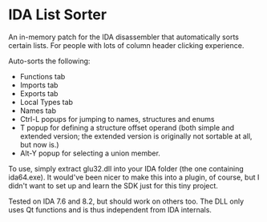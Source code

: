 # IDA List Sorter
An in-memory patch for the IDA disassembler that automatically sorts certain lists. For people with lots of column header clicking experience.

Auto-sorts the following:
* Functions tab
* Imports tab
* Exports tab
* Local Types tab
* Names tab
* Ctrl-L popups for jumping to names, structures and enums
* T popup for defining a structure offset operand (both simple and extended version; the extended version is originally not sortable at all, but now is.)
* Alt-Y popup for selecting a union member.

To use, simply extract glu32.dll into your IDA folder (the one containing ida64.exe). It would've been nicer to make this into a plugin, of course, but I didn't want to set up and learn the SDK just for this tiny project.

Tested on IDA 7.6 and 8.2, but should work on others too. The DLL only uses Qt functions and is thus independent from IDA internals.
